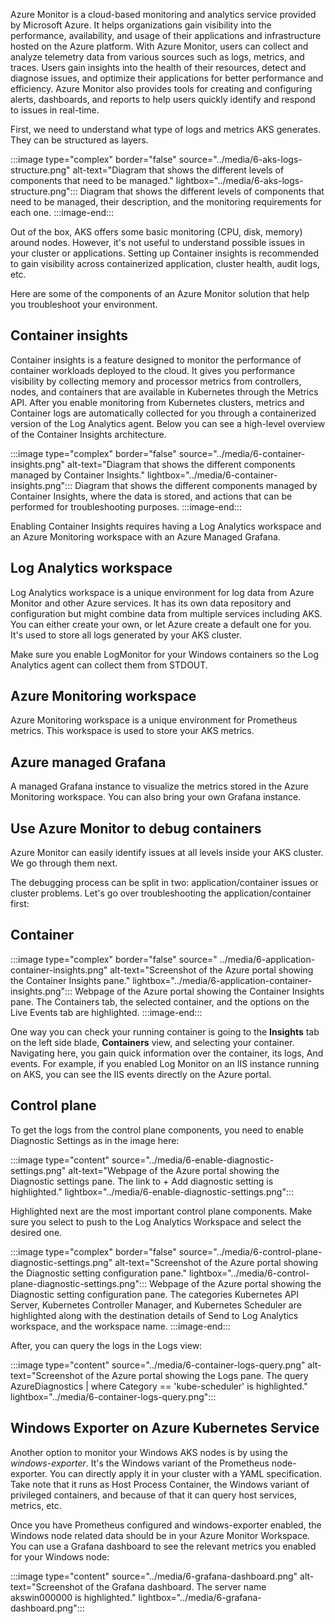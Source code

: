﻿Azure Monitor is a cloud-based monitoring and analytics service provided by Microsoft Azure. It helps organizations gain visibility into the performance, availability, and usage of their applications and infrastructure hosted on the Azure platform. With Azure Monitor, users can collect and analyze telemetry data from various sources such as logs, metrics, and traces. Users gain insights into the health of their resources, detect and diagnose issues, and optimize their applications for better performance and efficiency. Azure Monitor also provides tools for creating and configuring alerts, dashboards, and reports to help users quickly identify and respond to issues in real-time.

First, we need to understand what type of logs and metrics AKS generates. They can be structured as layers.

:::image type="complex" border="false" source="../media/6-aks-logs-structure.png" alt-text="Diagram that shows the different levels of components that need to be managed." lightbox="../media/6-aks-logs-structure.png":::
   Diagram that shows the different levels of components that need to be managed, their description, and the monitoring requirements for each one.
:::image-end:::

Out of the box, AKS offers some basic monitoring (CPU, disk, memory) around nodes. However, it's not useful to understand possible issues in your cluster or applications. Setting up Container insights is recommended to gain visibility across containerized application, cluster health, audit logs, etc.

Here are some of the components of an Azure Monitor solution that help you troubleshoot your environment.

## Container insights

Container insights is a feature designed to monitor the performance of container workloads deployed to the cloud. It gives you performance visibility by collecting memory and processor metrics from controllers, nodes, and containers that are available in Kubernetes through the Metrics API. After you enable monitoring from Kubernetes clusters, metrics and Container logs are automatically collected for you through a containerized version of the Log Analytics agent. Below you can see a high-level overview of the Container Insights architecture.

:::image type="complex" border="false" source="../media/6-container-insights.png" alt-text="Diagram that shows the different components managed by Container Insights." lightbox="../media/6-container-insights.png":::
   Diagram that shows the different components managed by Container Insights, where the data is stored, and actions that can be performed for troubleshooting purposes.
:::image-end:::

Enabling Container Insights requires having a Log Analytics workspace and an Azure Monitoring workspace with an Azure Managed Grafana.

## Log Analytics workspace

Log Analytics workspace is a unique environment for log data from Azure Monitor and other Azure services. It has its own data repository and configuration but might combine data from multiple services including AKS. You can either create your own, or let Azure create a default one for you. It's used to store all logs generated by your AKS cluster.

Make sure you enable LogMonitor for your Windows containers so the Log Analytics agent can collect them from STDOUT.

## Azure Monitoring workspace

Azure Monitoring workspace is a unique environment for Prometheus metrics. This workspace is used to store your AKS metrics.

## Azure managed Grafana

A managed Grafana instance to visualize the metrics stored in the Azure Monitoring workspace. You can also bring your own Grafana instance.

## Use Azure Monitor to debug containers

Azure Monitor can easily identify issues at all levels inside your AKS cluster. We go through them next.

The debugging process can be split in two: application/container issues or cluster problems. Let's go over troubleshooting the application/container first:

## Container

:::image type="complex" border="false" source=" ../media/6-application-container-insights.png" alt-text="Screenshot of the Azure portal showing the Container Insights pane." lightbox="../media/6-application-container-insights.png":::
   Webpage of the Azure portal showing the Container Insights pane. The Containers tab, the selected container, and the options on the Live Events tab are highlighted.
:::image-end:::

One way you can check your running container is going to the **Insights** tab on the left side blade, **Containers** view, and selecting your container. Navigating here, you gain quick information over the container, its logs, And events. For example, if you enabled Log Monitor on an IIS instance running on AKS, you can see the IIS events directly on the Azure portal.

## Control plane

To get the logs from the control plane components, you need to enable Diagnostic Settings as in the image here:

:::image type="content" source="../media/6-enable-diagnostic-settings.png" alt-text="Webpage of the Azure portal showing the Diagnostic settings pane. The link to + Add diagnostic setting is highlighted." lightbox="../media/6-enable-diagnostic-settings.png":::

Highlighted next are the most important control plane components. Make sure you select to push to the Log Analytics Workspace and select the desired one.

:::image type="complex" border="false" source="../media/6-control-plane-diagnostic-settings.png" alt-text="Screenshot of the Azure portal showing the Diagnostic setting configuration pane." lightbox="../media/6-control-plane-diagnostic-settings.png":::
   Webpage of the Azure portal showing the Diagnostic setting configuration pane. The categories Kubernetes API Server, Kubernetes Controller Manager, and Kubernetes Scheduler are highlighted along with the destination details of Send to Log Analytics workspace, and the workspace name.
:::image-end:::

After, you can query the logs in the Logs view:

:::image type="content" source="../media/6-container-logs-query.png" alt-text="Screenshot of the Azure portal showing the Logs pane. The query AzureDiagnostics | where Category == 'kube-scheduler' is highlighted." lightbox="../media/6-container-logs-query.png":::

## Windows Exporter on Azure Kubernetes Service

Another option to monitor your Windows AKS nodes is by using the *windows-exporter*. It's the Windows variant of the Prometheus node-exporter. You can directly apply it in your cluster with a YAML specification. Take note that it runs as Host Process Container, the Windows variant of privileged containers, and because of that it can query host services, metrics, etc.

Once you have Prometheus configured and windows-exporter enabled, the Windows node related data should be in your Azure Monitor Workspace. You can use a Grafana dashboard to see the relevant metrics you enabled for your Windows node:

:::image type="content" source="../media/6-grafana-dashboard.png" alt-text="Screenshot of the Grafana dashboard. The server name akswin000000 is highlighted." lightbox="../media/6-grafana-dashboard.png":::
